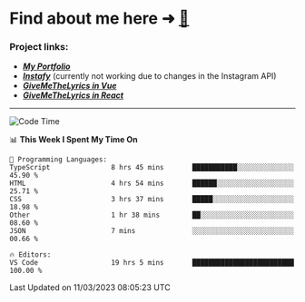 # Find about me here ➜ [🧑](https://pauabella.dev)

### Project links:
- ***[My Portfolio](https://pauabella.dev)***
- ***[Instafy](https://instafy.me)*** (currently not working due to changes in the Instagram API)
- ***[GiveMeTheLyrics in Vue](https://lyrics.pauabella.dev)***
- ***[GiveMeTheLyrics in React](https://pauabella.dev/GiveMeTheLyrics)***

---
<!--START_SECTION:waka-->
![Code Time](http://img.shields.io/badge/Code%20Time-1%2C980%20hrs%2027%20mins-blue)

📊 **This Week I Spent My Time On** 

```text
💬 Programming Languages: 
TypeScript               8 hrs 45 mins       ███████████░░░░░░░░░░░░░░   45.90 % 
HTML                     4 hrs 54 mins       ██████░░░░░░░░░░░░░░░░░░░   25.71 % 
CSS                      3 hrs 37 mins       █████░░░░░░░░░░░░░░░░░░░░   18.98 % 
Other                    1 hr 38 mins        ██░░░░░░░░░░░░░░░░░░░░░░░   08.60 % 
JSON                     7 mins              ░░░░░░░░░░░░░░░░░░░░░░░░░   00.66 % 

🔥 Editors: 
VS Code                  19 hrs 5 mins       █████████████████████████   100.00 % 
```


 Last Updated on 11/03/2023 08:05:23 UTC
<!--END_SECTION:waka-->
